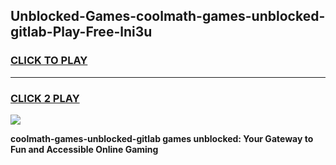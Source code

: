 
## Unblocked-Games-coolmath-games-unblocked-gitlab-Play-Free-lni3u
<h3>
<a href="https://premium76.site?title=coolmath-games-unblocked-gitlab&ref=18A1">CLICK TO PLAY</a></h3>
<hr>

<h3>
<a href="https://premium76.site?title=coolmath-games-unblocked-gitlab&ref=18A1">CLICK 2 PLAY</a>
  
</h3>

<a href="https://premium76.site?title=coolmath-games-unblocked-gitlab&ref=18A1"><img src="https://clearcache.store/games.png"></a>


**coolmath-games-unblocked-gitlab games unblocked: Your Gateway to Fun and Accessible Online Gaming**
